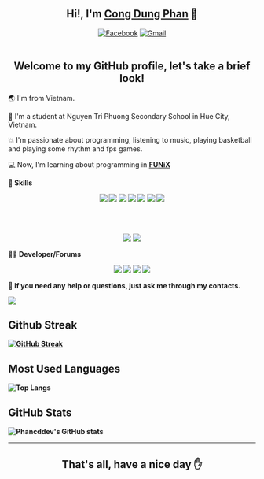 <!-- ### Hi there 👋 -->

<!--
**phancddev/phancddev** is a ✨ _special_ ✨ repository because its `README.md` (this file) appears on your GitHub profile.

Here are some ideas to get you started:

- 🔭 I’m currently working on ...
- 🌱 I’m currently learning ...
- 👯 I’m looking to collaborate on ...
- 🤔 I’m looking for help with ...
- 💬 Ask me about ...
- 📫 How to reach me: ...
- 😄 Pronouns: ...
- ⚡ Fun fact: ...
-->
<br><h2 align="center">Hi!, I'm <a href="https://github.com/phancddev">Cong Dung Phan</a> 👋</h2>
<p align="center">
<a href="https://www.facebook.com/phancongdungg"><img src="https://img.shields.io/badge/Facebook-1877F2?style=for-the-badge&amp;logo=facebook&amp;logoColor=white" alt="Facebook"></a>
  <!-- <a href="https://gitlab.com/kakangocthien109"><img src="https://img.shields.io/badge/GitLab-330F63?style=for-the-badge&amp;logo=gitlab&amp;logoColor=white" alt="GitLab"></a>  -->
   <a href="mailto:phancddev@gmail.com"><img src="https://img.shields.io/badge/Gmail-D14836?style=for-the-badge&amp;logo=gmail&amp;logoColor=white" alt="Gmail"></a> 
    <!-- <a href="https://nguyennt.pages.dev"><img src="https://img.shields.io/badge/kaka&#39;s%20corner-000000?style=for-the-badge&amp;logo=About.me&amp;logoColor=white" alt="Kaka&#39;s Corner"></a>
    <a href="https://replit.com/@nguyenntdev"> <img src="https://img.shields.io/badge/replit-667881?style=for-the-badge&logo=replit&logoColor=white"></a> -->
<br><br>
</p>
<h2 align="center">Welcome to my GitHub profile, let's take a brief look!</h2>
🌏 I'm from Vietnam.

🏫 I'm a student at Nguyen Tri Phuong Secondary School in Hue City, Vietnam.

💥 I'm passionate about programming, listening to music, playing basketball and playing some rhythm and fps games.

💻 Now, I'm learning about programming in <b><a href="https://global.funix.edu.vn/en/home/">FUNiX</a>

🚀 Skills
<p align="center">
 <img src="https://img.shields.io/badge/HTML5-E34F26?style=for-the-badge&logo=html5&logoColor=white">
 <img src="https://img.shields.io/badge/CSS3-1572B6?style=for-the-badge&logo=css3&logoColor=white">
 <img src="https://img.shields.io/badge/JavaScript-323330?style=for-the-badge&logo=javascript&logoColor=F7DF1E"> 
 <img src="https://img.shields.io/badge/node.js-6DA55F?style=for-the-badge&logo=node.js&logoColor=white">
 <img src="https://img.shields.io/badge/Flutter-%2302569B.svg?style=for-the-badge&logo=Flutter&logoColor=white">
 <img src="https://img.shields.io/badge/C-00599C?style=for-the-badge&logo=c&logoColor=white">
 <img src="https://img.shields.io/badge/C++-00599C?style=for-the-badge&logo=C%2B%2B&logoColor=white">

<br><br>
<p align="center">
 <img src="https://img.shields.io/badge/Git-F05032?style=for-the-badge&logo=git&logoColor=white">
 <img src="https://img.shields.io/badge/Bootstrap-563D7C?style=for-the-badge&logo=bootstrap&logoColor=white">
</p>
</p>
🧑‍💻 Developer/Forums
  <p align="center">
<img src="https://img.shields.io/badge/Codeforces-445f9d?style=for-the-badge&logo=Codeforces&logoColor=white">
<img src="https://img.shields.io/badge/Codepen-000000?style=for-the-badge&logo=codepen&logoColor=white">
<img src="https://img.shields.io/badge/Reddit-%23FF4500.svg?style=for-the-badge&logo=Reddit&logoColor=white">
<img src="https://img.shields.io/badge/-Stackoverflow-FE7A16?style=for-the-badge&logo=stack-overflow&logoColor=white">
 </p>


💁 If you need any help or questions, just ask me through my contacts.



<!-- [![Top Langs](https://github-readme-stats.vercel.app/api/top-langs/?username=phancddev)](https://github.com/anuraghazra/github-readme-stats) -->
<!-- [![Readme Card](https://github-readme-stats.vercel.app/api/pin/?username=phancddev&repo=github-readme-stats)](https://github.com/anuraghazra/github-readme-stats) -->
![](https://komarev.com/ghpvc/?username=phancddev)
## Github Streak
[![GitHub Streak](http://github-readme-streak-stats.herokuapp.com?user=phancddev&theme=radical)](https://www.github.com/quocthinhvo)
## Most Used Languages ##
![Top Langs](https://github-readme-stats.vercel.app/api/top-langs/?username=n-c0d3r&theme=dark&layout=compact)
## GitHub Stats ##
![Phancddev's GitHub stats](https://github-readme-stats.vercel.app/api?username=phancddev&theme=radical)






<hr>

<h2 align="center">That's all, have a nice day ✋</h2>

